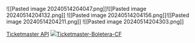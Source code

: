 ![[Pasted image 20240514204047.png]]![[Pasted image 20240514204132.png]]
![[Pasted image 20240514204156.png]]![[Pasted image 20240514204211.png]]
![[Pasted image 20240514204303.png]]

[Ticketmaster API](https://developer.ticketmaster.com/products-and-docs/apis/discovery-api/v2/) [![](/images/external_integrations/figma-icon.png)Ticketmaster-Boletera-CF](https://www.figma.com/file/Gv7y8uqfHrMBCsZewaErLx/Ticketmaster-Boletera-CF?type=design&node-id=0%3A1&mode=design&t=dGhbj8lUpwVpVf0H-1)​